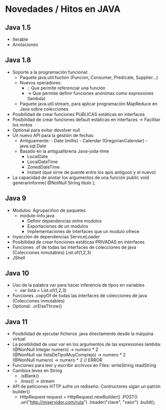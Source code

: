 # Novedades / Hitos en JAVA

## Java 1.5

- Iterable
- Anotaciones

## Java 1.8

- Soporte a la programación funcional:
    - Paquete java.util.fuction (Funcion, Consumer, Predicate, Supplier...)
    - Nuevos operadores:
        - :: Que permite referenciar una función
        - -> Que permite definir funciones anónimas como expresiones (lambda)
    - Paquete java.util.stream, para aplicar programación MapReduce en Java sobre colecciones
-  Posibilidad de crear funciones PUBLICAS estáticas en interfaces
-  Posibilidad de crear funciones default estáticas en interfaces -> Facilitar los mntos
-  Optional para evitar devolver null
-  Un nuevo API para la gestión de fechas:
    -  Antiguamente:
            - Date (millis)
            - Calendar (GregorianCalendar)
            - java.sql.Date
    - Basado en la antigualibreria Java-joda-time
        - LocalDate
        - LocalDateTime
        - ZonedDateTime
        - Instant (que sirve de puente entre los apis antiguos y el nuevo)
- La capacidad de anotar los argumentos de una función
    public void generarInforme( @NotNull String titulo );

## Java 9

- Modulos: Agrupaciñon de paquetes
    - module-info.java
        - Definir dependencias entre modulos
        - Exportaciones de un modulos
        - Implementaciones de Interfaces que un modulo ofrece
- Inyección de dependencias ServiceLoader
- Posibilidad de crear funciones estáticas PRIVADAS en interfaces
- Funciones .of de todas las interfaces de colecciones de java (Colecciones inmutables)
    List.of(1,2,3)   
- JShell

## Java 10

- Uso de la palabra var para hacer inferencia de tipos en variables
    - var lista = List.of(1,2,3)
- Funciones .copyOf de todas las interfaces de colecciones de java (Colecciones inmutables)
- Optional: .orElseThrow()

## Java 11

- Posibilidad de ejecutar ficheros .java directamente desde la máquina virtual
- La posibilidad de usar var en los argumentos de las expresiones lambda:
    (@NonNull Integer numero) -> numero * 2    
    (@NonNull var listaDeTipoMuyComplejo) -> numero * 2    
    (@NonNull numero) -> numero * 2 // ERROR
- Funciones para leer y escribir archivos en Files: writeString readString
- Cambios leves en String
    - .isBlank()
    - .lines() -> stream
- API de peticiones HTTP sufre un rediseño: Contructores sigan un patrón builder()
    - HttpRequest request = HttpRequest.newBuilder()
                                        .POST()     
                                        .uri("http://miservidor.com/ruta")
                                        .header("clave", "valor")
                                        .build();